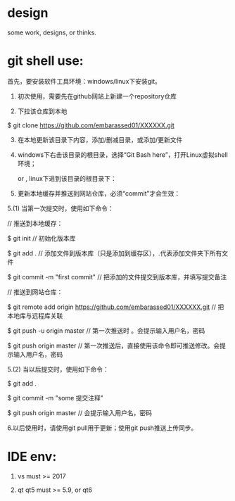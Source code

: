 # design
some work, designs, or thinks.

# git shell use:

首先，要安装软件工具环境：windows/linux下安装git。

1. 初次使用，需要先在github网站上新建一个repository仓库

2. 下拉该仓库到本地

$ git clone https://github.com/embarassed01/XXXXXX.git

3. 在本地更新该目录下内容，添加/删减目录，或添加/更新文件

4. windows下右击该目录的根目录，选择“Git Bash here”，打开Linux虚拟shell环境；

    or , linux下进到该目录的根目录下：

5. 更新本地缓存并推送到网站仓库，必须“commit”才会生效：

5.(1) 当第一次提交时，使用如下命令：

// 推送到本地缓存：

$ git init   // 初始化版本库

$ git add .   // 添加文件到版本库（只是添加到缓存区），.代表添加文件夹下所有文件

$ git commit -m "first commit"   // 把添加的文件提交到版本库，并填写提交备注

// 推送到网站仓库：

$ git remote add origin https://github.com/embarassed01/XXXXXX.git  // 把本地库与远程库关联

$ git push -u origin master    // 第一次推送时 。会提示输入用户名，密码

$ git push origin master      // 第一次推送后，直接使用该命令即可推送修改。会提示输入用户名，密码

5.(2) 当以后提交时，使用如下命令：

$ git add .

$ git commit -m "some 提交注释"

$ git push origin master     //  会提示输入用户名，密码

6.以后使用时，请使用git pull用于更新；使用git push推送上传同步。

# IDE env:

1. vs must >= 2017

2. qt qt5 must >= 5.9, or qt6



